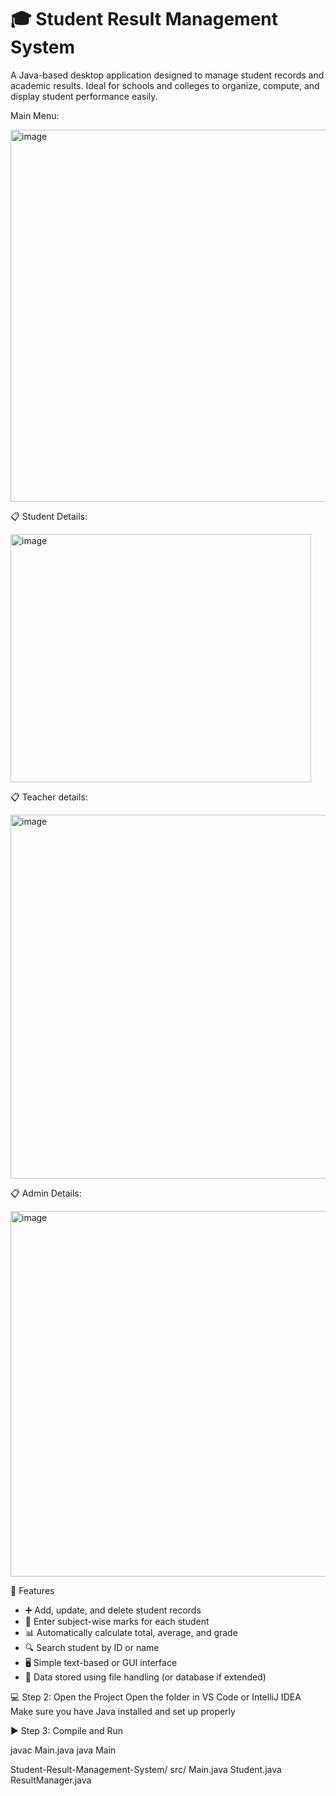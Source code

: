 # 🎓 Student Result Management System

A Java-based desktop application designed to manage student records and academic results. Ideal for schools and colleges to organize, compute, and display student performance easily.


 Main Menu:

 
 <img width="787" height="595" alt="image" src="https://github.com/user-attachments/assets/05ece193-682c-4074-bc93-390e0abc12c6" />



 📋 Student Details:

 
<img width="481" height="397" alt="image" src="https://github.com/user-attachments/assets/5dc95a62-87f0-47c4-9e54-15f112b824f9" />


 
 📋 Teacher details:

 

<img width="780" height="582" alt="image" src="https://github.com/user-attachments/assets/9b4fb046-4ec0-47e5-b083-8177d68b26a5" />



📋 Admin Details: 



<img width="766" height="585" alt="image" src="https://github.com/user-attachments/assets/60b37346-6b08-435f-b069-e5363394947c" />


📌 Features 

- ➕ Add, update, and delete student records
- 📝 Enter subject-wise marks for each student
- 📊 Automatically calculate total, average, and grade
- 🔍 Search student by ID or name
- 🖥️ Simple text-based or GUI interface
- 💾 Data stored using file handling (or database if extended)

💻 Step 2: Open the Project
Open the folder in VS Code or IntelliJ IDEA
Make sure you have Java installed and set up properly

▶️ Step 3: Compile and Run

javac Main.java
java Main

Student-Result-Management-System/
src/
 Main.java
Student.java
ResultManager.java

